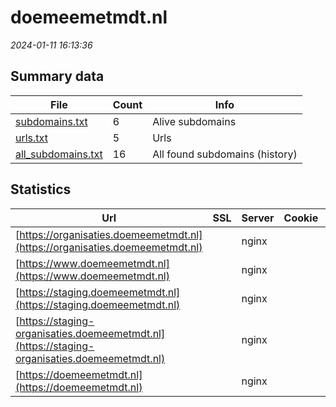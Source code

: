 # doemeemetmdt.nl
*2024-01-11 16:13:36*
## Summary data
| File       | Count | Info |
|------------|-------|------|
|[subdomains.txt](/data/doemeemetmdt.nl/subdomains.txt)|6|Alive subdomains|
|[urls.txt](/data/doemeemetmdt.nl/urls.txt)|5|Urls|
|[all_subdomains.txt](/data/doemeemetmdt.nl/all_subdomains.txt)|16|All found subdomains (history)|
## Statistics
| Url | SSL | Server | Cookie | HSTS | CSP | XFO | XXP | RP | Tech |Title |
|------------|-------|------|------|------|------|------|------|------|------|------|
|[https://organisaties.doemeemetmdt.nl](https://organisaties.doemeemetmdt.nl)| |nginx| |:white_check_mark: | |:white_check_mark: |:white_check_mark: |:white_check_mark: |HSTS Nginx|Aan welke MDT do...|
|[https://www.doemeemetmdt.nl](https://www.doemeemetmdt.nl)| |nginx| |:white_check_mark: | |:white_check_mark: |:white_check_mark: |:white_check_mark: |HSTS Nginx|Aan welke MDT do...|
|[https://staging.doemeemetmdt.nl](https://staging.doemeemetmdt.nl)| |nginx| | | | | |:white_check_mark: |Basic Nginx|401 Authorizatio...|
|[https://staging-organisaties.doemeemetmdt.nl](https://staging-organisaties.doemeemetmdt.nl)| |nginx| | | | | |:white_check_mark: |Basic Nginx|401 Authorizatio...|
|[https://doemeemetmdt.nl](https://doemeemetmdt.nl)| |nginx| |:white_check_mark: | |:white_check_mark: |:white_check_mark: |:white_check_mark: |HSTS Nginx|301 Moved Perman...|